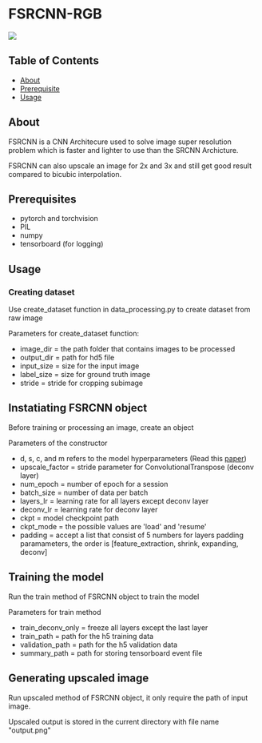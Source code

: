 # FSRCNN-RGB
<img src="http://mmlab.ie.cuhk.edu.hk/projects/FSRCNN/img/framework.png">

## Table of Contents
+ [About](#about)
+ [Prerequisite](#prerequisites)
+ [Usage](#usage)

## About <a name = "about"></a>
FSRCNN is a CNN Architecure used to solve image super resolution problem which is faster and lighter to use than the SRCNN Archicture.

FSRCNN can also upscale an image for 2x and 3x and still get good result compared to bicubic interpolation.

## Prerequisites <a name = "prerequisites"></a>
+ pytorch and torchvision
+ PIL
+ numpy
+ tensorboard (for logging)

## Usage <a name="usage"></a>
### Creating dataset
Use create_dataset function in data_processing.py to create dataset from raw image

Parameters for create_dataset function:

+ image_dir = the path folder that contains images to be processed
+ output_dir = path for hd5 file 
+ input_size = size for the input image
+ label_size = size for ground truth image
+ stride = stride for cropping subimage

## Instatiating FSRCNN object
Before training or processing an image, create an object

Parameters of the constructor

+ d, s, c, and m refers to the model hyperparameters (Read this <a href="https://arxiv.org/abs/1608.00367">paper</a>)
+ upscale_factor = stride parameter for ConvolutionalTranspose (deconv layer)
+ num_epoch = number of epoch for a session
+ batch_size = number of data per batch
+ layers_lr = learning rate for all layers except deconv layer
+ deconv_lr = learning rate for deconv layer
+ ckpt = model checkpoint path
+ ckpt_mode = the possible values are 'load' and 'resume'
+ padding = accept a list that consist of 5 numbers for layers padding paramameters, the order is [feature_extraction, shrink, expanding, deconv]


## Training the model
Run the train method of FSRCNN object to train the model


Parameters for train method

+ train_deconv_only = freeze all layers except the last layer
+ train_path = path for the h5 training data
+ validation_path = path for the h5 validation data
+ summary_path = path for storing tensorboard event file


## Generating upscaled image
Run upscaled method of FSRCNN object, it only require the path of input image.

Upscaled output is stored in the current directory with file name "output.png"
